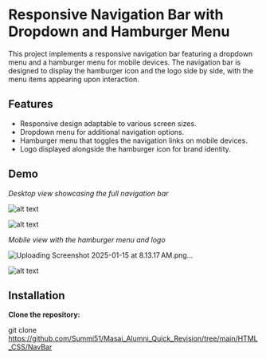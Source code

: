 # Responsive Navigation Bar with Dropdown and Hamburger Menu

This project implements a responsive navigation bar featuring a dropdown menu and a hamburger menu for mobile devices. The navigation bar is designed to display the hamburger icon and the logo side by side, with the menu items appearing upon interaction.

## Features

- Responsive design adaptable to various screen sizes.
- Dropdown menu for additional navigation options.
- Hamburger menu that toggles the navigation links on mobile devices.
- Logo displayed alongside the hamburger icon for brand identity.

## Demo

*Desktop view showcasing the full navigation bar*

![alt text](<Screenshot 2025-01-15 at 7.54.32 AM.png>)

![alt text](<Screenshot 2025-01-15 at 7.56.20 AM.png>)

*Mobile view with the hamburger menu and logo*

![Uploading Screenshot 2025-01-15 at 8.13.17 AM.png…]()

![alt text](<Screenshot 2025-01-15 at 7.55.29 AM.png>) 

## Installation

**Clone the repository:**

   git clone https://github.com/Summi51/Masai_Alumni_Quick_Revision/tree/main/HTML_CSS/NavBar
